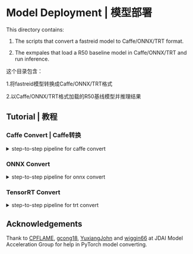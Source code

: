# Model Deployment | 模型部署

This directory contains:

1. The scripts that convert a fastreid model to Caffe/ONNX/TRT format.

2. The exmpales that load a R50 baseline model in Caffe/ONNX/TRT and run inference.

这个目录包含：

1.将fastreid模型转换成Caffe/ONNX/TRT格式

2.以Caffe/ONNX/TRT格式加载的R50基线模型并推理结果

## Tutorial | 教程

### Caffe Convert | Caffe转换

<details>
<summary>step-to-step pipeline for caffe convert</summary>

This is a tiny example for converting fastreid-baseline in `meta_arch` to Caffe model, if you want to convert more complex architecture, you need to customize more things.

1. Run `caffe_export.py` to get the converted Caffe model,

    ```bash
    python tools/deploy/caffe_export.py --config-file configs/market1501/bagtricks_R50/config.yml --name baseline_R50 --output caffe_R50_model --opts MODEL.WEIGHTS logs/market1501/bagtricks_R50/model_final.pth
    ```

    then you can check the Caffe model and prototxt in `./caffe_R50_model`.

2. Change `prototxt` following next three steps:

   1) Modify `MaxPooling` in `baseline_R50.prototxt` and delete `ceil_mode: false`.
   
   2) Add `avg_pooling` in `baseline_R50.prototxt`

        ```prototxt
        layer {
            name: "avgpool1"
            type: "Pooling"
            bottom: "relu_blob49"
            top: "avgpool_blob1"
            pooling_param {
                pool: AVE
                global_pooling: true
            }
        }
        ```

   2) Change the last layer `top` name to `output`

        ```prototxt
        layer {
            name: "bn_scale54"
            type: "Scale"
            bottom: "batch_norm_blob54"
            top: "output" # bn_norm_blob54
            scale_param {
                bias_term: true
            }
        }
        ```

3. (optional) You can open [Netscope](https://ethereon.github.io/netscope/quickstart.html), then enter you network `prototxt` to visualize the network.

4. Run `caffe_inference.py` to save Caffe model features with input images

   ```bash
    python caffe_inference.py --model-def outputs/caffe_model/baseline_R50.prototxt \
    --model-weights outputs/caffe_model/baseline_R50.caffemodel \
    --input test_data/*.jpg --output caffe_output
   ```

6. Run `demo/demo.py` to get fastreid model features with the same input images, then verify that Caffe and PyTorch are computing the same value for the network.

    ```python
    np.testing.assert_allclose(torch_out, ort_out, rtol=1e-3, atol=1e-6)
    ```

</details>

### ONNX Convert

<details>
<summary>step-to-step pipeline for onnx convert</summary>

This is a tiny example for converting fastreid-baseline in `meta_arch` to ONNX model. ONNX supports most operators in pytorch as far as I know and if some operators are not supported by ONNX, you need to customize these.

1. Run `onnx_export.py` to get the converted ONNX model,

    ```bash
    python onnx_export.py --config-file root-path/bagtricks_R50/config.yml --name baseline_R50 --output outputs/onnx_model --opts MODEL.WEIGHTS root-path/logs/market1501/bagtricks_R50/model_final.pth
    ```

    then you can check the ONNX model in `outputs/onnx_model`.

2. (optional) You can use [Netron](https://github.com/lutzroeder/netron) to visualize the network.

3. Run `onnx_inference.py` to save ONNX model features with input images

   ```bash
    python onnx_inference.py --model-path outputs/onnx_model/baseline_R50.onnx \
    --input test_data/*.jpg --output onnx_output
   ```

4. Run `demo/demo.py` to get fastreid model features with the same input images, then verify that ONNX Runtime and PyTorch are computing the same value for the network.

    ```python
    np.testing.assert_allclose(torch_out, ort_out, rtol=1e-3, atol=1e-6)
    ```

</details>

### TensorRT Convert

<details>
<summary>step-to-step pipeline for trt convert</summary>

This is a tiny example for converting fastreid-baseline in `meta_arch` to TRT model.

First you need to convert the pytorch model to ONNX format following [ONNX Convert](https://github.com/JDAI-CV/fast-reid#fastreid), and you need to remember your `output` name. Then you can convert ONNX model to TensorRT following instructions below.

1. Run command line below to get the converted TRT model from ONNX model,

    ```bash
    python trt_export.py --name baseline_R50 --output outputs/trt_model \
    --mode fp32 --batch-size 8 --height 256 --width 128 \
    --onnx-model outputs/onnx_model/baseline.onnx 
    ```

    then you can check the TRT model in `outputs/trt_model`.

2. Run `trt_inference.py` to save TRT model features with input images

   ```bash
    python3 trt_inference.py --model-path outputs/trt_model/baseline.engine \
    --input test_data/*.jpg --batch-size 8 --height 256 --width 128 --output trt_output 
   ```

3. Run `demo/demo.py` to get fastreid model features with the same input images, then verify that TensorRT and PyTorch are computing the same value for the network.

    ```python
    np.testing.assert_allclose(torch_out, trt_out, rtol=1e-3, atol=1e-6)
    ```

Notice: The int8 mode in tensorRT runtime is not supported now and there are some bugs in calibrator. Need help!

</details>

## Acknowledgements

Thank to [CPFLAME](https://github.com/CPFLAME), [gcong18](https://github.com/gcong18), [YuxiangJohn](https://github.com/YuxiangJohn) and [wiggin66](https://github.com/wiggin66) at JDAI Model Acceleration Group for help in PyTorch model converting.

